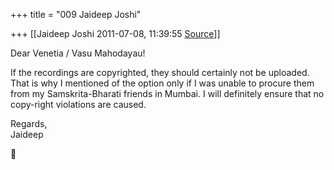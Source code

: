 +++
title = "009 Jaideep Joshi"

+++
[[Jaideep Joshi	2011-07-08, 11:39:55 [Source](https://groups.google.com/g/samskrita/c/vHk63T7STPo)]]



Dear Venetia / Vasu Mahodayau!  
  
If the recordings are copyrighted, they should certainly not be uploaded. That is why I mentioned of the option only if I was unable to procure them from my Samskrita-Bharati friends in Mumbai. I will definitely ensure that no copy-right violations are caused.  
  
Regards,  
Jaideep



